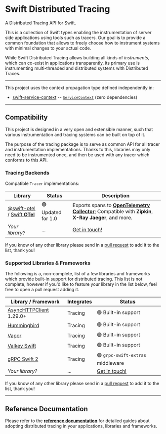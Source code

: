 # Swift Distributed Tracing

A Distributed Tracing API for Swift.

This is a collection of Swift types enabling the instrumentation of server side applications using tools such as tracers. Our goal is to provide a common foundation that allows to freely choose how to instrument systems with minimal changes to your actual code.

While Swift Distributed Tracing allows building all kinds of _instruments_, which can co-exist in applications transparently, its primary use is instrumenting multi-threaded and distributed systems with Distributed Traces.

---

This project uses the context propagation type defined independently in:

- [swift-service-context](https://github.com/apple/swift-service-context) -- [`ServiceContext`](https://swiftpackageindex.com/apple/swift-service-context/main/documentation/servicecontextmodule/servicecontext) (zero dependencies)

---

## Compatibility

This project is designed in a very open and extensible manner, such that various instrumentation and tracing systems can be built on top of it.

The purpose of the tracing package is to serve as common API for all tracer and instrumentation implementations. Thanks to this, libraries may only need to be instrumented once, and then be used with any tracer which conforms to this API.

<a name="backends"></a>
### Tracing Backends

Compatible `Tracer` implementations:

| Library | Status                     | Description |
| ------- |----------------------------| ----------- |
| [@swift-otel](https://github.com/swift-otel) / [Swift **OTel**](https://github.com/swift-otel/swift-otel) | 🟢 Updated for 1.0 | Exports spans to [**OpenTelemetry Collector**](https://opentelemetry.io/docs/collector/); Compatible with **Zipkin**, **X-Ray** **Jaeger**, and more. |
| _Your library?_ | ...                        | [Get in touch!](https://forums.swift.org/c/server/43) |

If you know of any other library please send in a [pull request](https://github.com/apple/swift-distributed-tracing/compare) to add it to the list, thank you!

### Supported Libraries & Frameworks

The following is a, non-complete, list of a few libraries and frameworks which provide built-in support for distributed tracing.
This list is not complete, however if you'd like to feature your library in the list below, feel free to open a pull request adding it.


| Library / Framework      | Integrates     | Status                                                |
|--------------------------|----------------|-------------------------------------------------------|
| [AsyncHTTPClient](https://github.com/swift-server/async-http-client) 1.29.0+ | Tracing | 🟢 Built-in support |
| [Hummingbird](https://github.com/hummingbird-project/hummingbird) | Tracing | 🟢 Built-in support |
| [Vapor](https://github.com/vapor/vapor) | Tracing | 🟢 Built-in support |
| [Valkey Swift](https://github.com/valkey-io/valkey-swift) | Tracing | 🟢 Built-in support |
| [gRPC Swift 2](https://github.com/grpc/grpc-swift-2) | Tracing | 🟢 `grpc-swift-extras` middleware |
| _Your library?_          | ...            | [Get in touch!](https://forums.swift.org/c/server/43) |

If you know of any other library please send in a [pull request](https://github.com/apple/swift-distributed-tracing/compare) to add it to the list, thank you!

---

## Reference Documentation

Please refer to the **[reference documentation](https://swiftpackageindex.com/apple/swift-distributed-tracing/documentation/tracing)** for detailed guides about adopting distributed tracing in your applications, libraries and frameworks.

